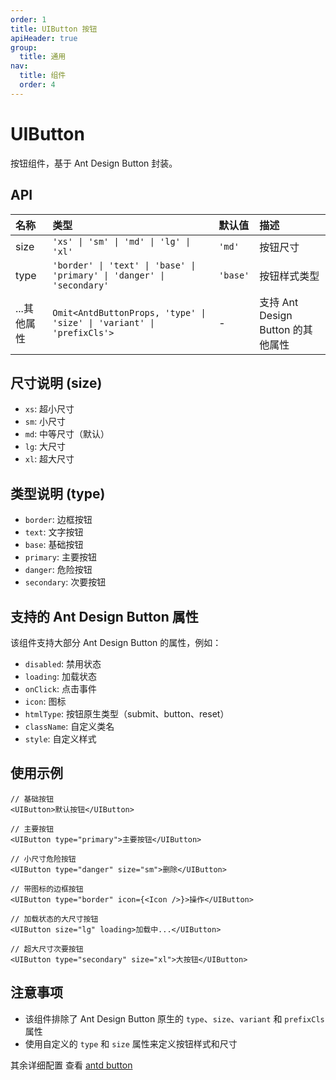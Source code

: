 ```yaml
---
order: 1
title: UIButton 按钮
apiHeader: true
group:
  title: 通用
nav:
  title: 组件
  order: 4
---
```


# UIButton

按钮组件，基于 Ant Design Button 封装。

<code src="./example/demo1.tsx"></code>
<code src="./example/demo2.tsx"></code>

## API

| 名称        | 类型                                                                   | 默认值   | 描述                              |
| :---------- | :--------------------------------------------------------------------- | :------- | :-------------------------------- |
| size        | `'xs' \| 'sm' \| 'md' \| 'lg' \| 'xl'`                                 | `'md'`   | 按钮尺寸                          |
| type        | `'border' \| 'text' \| 'base' \| 'primary' \| 'danger' \| 'secondary'` | `'base'` | 按钮样式类型                      |
| ...其他属性 | `Omit<AntdButtonProps, 'type' \| 'size' \| 'variant' \| 'prefixCls'>`  | -        | 支持 Ant Design Button 的其他属性 |

## 尺寸说明 (size)

- `xs`: 超小尺寸
- `sm`: 小尺寸
- `md`: 中等尺寸（默认）
- `lg`: 大尺寸
- `xl`: 超大尺寸

## 类型说明 (type)

- `border`: 边框按钮
- `text`: 文字按钮
- `base`: 基础按钮
- `primary`: 主要按钮
- `danger`: 危险按钮
- `secondary`: 次要按钮

## 支持的 Ant Design Button 属性

该组件支持大部分 Ant Design Button 的属性，例如：

- `disabled`: 禁用状态
- `loading`: 加载状态
- `onClick`: 点击事件
- `icon`: 图标
- `htmlType`: 按钮原生类型（submit、button、reset）
- `className`: 自定义类名
- `style`: 自定义样式

## 使用示例

```tsx | pure
// 基础按钮
<UIButton>默认按钮</UIButton>

// 主要按钮
<UIButton type="primary">主要按钮</UIButton>

// 小尺寸危险按钮
<UIButton type="danger" size="sm">删除</UIButton>

// 带图标的边框按钮
<UIButton type="border" icon={<Icon />}>操作</UIButton>

// 加载状态的大尺寸按钮
<UIButton size="lg" loading>加载中...</UIButton>

// 超大尺寸次要按钮
<UIButton type="secondary" size="xl">大按钮</UIButton>
```

## 注意事项

- 该组件排除了 Ant Design Button 原生的 `type`、`size`、`variant` 和 `prefixCls` 属性
- 使用自定义的 `type` 和 `size` 属性来定义按钮样式和尺寸

其余详细配置 查看 [antd button](https://ant-design.antgroup.com/components/button-cn?theme=light#api)

